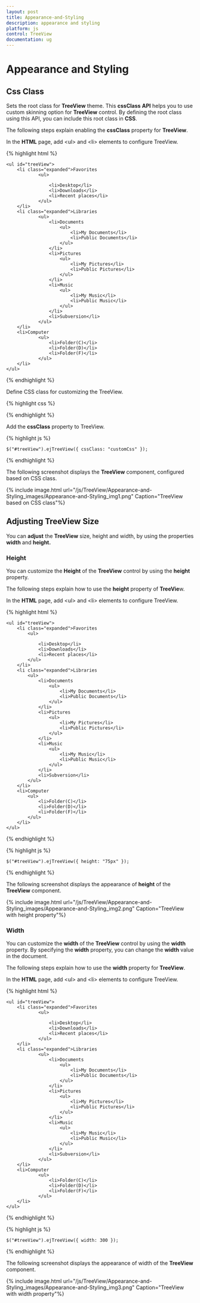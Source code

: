 ```yaml
---
layout: post
title: Appearance-and-Styling
description: appearance and styling
platform: js
control: TreeView
documentation: ug
---
```


# Appearance and Styling

## Css Class

Sets the root class for **TreeView** theme. This **cssClass** **API** helps you to use custom skinning option for **TreeView** control. By defining the root class using this API, you can include this root class in **CSS**.

The following steps explain enabling the **cssClass** property for **TreeView**.

In the **HTML** page, add &lt;ul&gt; and &lt;li&gt; elements to configure TreeView.

{% highlight html %}

    <ul id="treeView">
        <li class="expanded">Favorites
                <ul>

                    <li>Desktop</li>
                    <li>Downloads</li>
                    <li>Recent places</li>
                </ul>
        </li>
        <li class="expanded">Libraries
                <ul>
                    <li>Documents
                        <ul>
                            <li>My Documents</li>
                            <li>Public Documents</li>
                        </ul>
                    </li>
                    <li>Pictures
                        <ul>
                            <li>My Pictures</li>
                            <li>Public Pictures</li>
                        </ul>
                    </li>
                    <li>Music
                        <ul>
                            <li>My Music</li>
                            <li>Public Music</li>
                        </ul>
                    </li>
                    <li>Subversion</li>
                </ul>
        </li>
        <li>Computer
                <ul>
                    <li>Folder(C)</li>
                    <li>Folder(D)</li>
                    <li>Folder(F)</li>
                </ul>
        </li>
    </ul>

{% endhighlight %}



Define CSS class for customizing the TreeView.

{% highlight css %}

<style>
    .customCss .e-treeview {
        background-color: #E0E0E0;
        /* Old browsers */
        color: white;
        border: 1px solid transparent;
        border-image: initial;
    }
</style>

{% endhighlight %}



Add the **cssClass** property to TreeView.

{% highlight js %}

    $("#treeView").ejTreeView({ cssClass: "customCss" });

{% endhighlight %}



The following screenshot displays the **TreeView** component, configured based on CSS class.

{% include image.html url="/js/TreeView/Appearance-and-Styling_images/Appearance-and-Styling_img1.png" Caption="TreeView based on CSS class"%}

## Adjusting TreeView Size

You can **adjust** the **TreeView** size, height and width, by using the properties **width** and **height.**

### Height

You can customize the **Height** of the **TreeView** control by using the **height** property.

The following steps explain how to use the **height** property of **TreeVie**w.

In the **HTML** page, add &lt;ul&gt; and &lt;li&gt; elements to configure TreeView.

{% highlight html %}

    <ul id="treeView">
        <li class="expanded">Favorites
            <ul>

                <li>Desktop</li>
                <li>Downloads</li>
                <li>Recent places</li>
            </ul>
        </li>
        <li class="expanded">Libraries
            <ul>
                <li>Documents
                    <ul>
                        <li>My Documents</li>
                        <li>Public Documents</li>
                    </ul>
                </li>
                <li>Pictures
                    <ul>
                        <li>My Pictures</li>
                        <li>Public Pictures</li>
                    </ul>
                </li>
                <li>Music
                    <ul>
                        <li>My Music</li>
                        <li>Public Music</li>
                    </ul>
                </li>
                <li>Subversion</li>
            </ul>
        </li>
        <li>Computer
            <ul>
                <li>Folder(C)</li>
                <li>Folder(D)</li>
                <li>Folder(F)</li>
            </ul>
        </li>
    </ul>

{% endhighlight %}

{% highlight js %}

    $("#treeView").ejTreeView({ height: "75px" });

{% endhighlight %}

The following screenshot displays the appearance of **height** of the **TreeView** component.

{% include image.html url="/js/TreeView/Appearance-and-Styling_images/Appearance-and-Styling_img2.png" Caption="TreeView with height property"%}

### Width

You can customize the **width** of the **TreeView** control by using the **width** property. By specifying the **width** property, you can change the **width** value in the document.

The following steps explain how to use the **width** property for **TreeView**.

In the **HTML** page, add &lt;ul&gt; and &lt;li&gt; elements to configure TreeView.

{% highlight html %}

    <ul id="treeView">
        <li class="expanded">Favorites
                <ul>

                    <li>Desktop</li>
                    <li>Downloads</li>
                    <li>Recent places</li>
                </ul>
        </li>
        <li class="expanded">Libraries
                <ul>
                    <li>Documents
                        <ul>
                            <li>My Documents</li>
                            <li>Public Documents</li>
                        </ul>
                    </li>
                    <li>Pictures
                        <ul>
                            <li>My Pictures</li>
                            <li>Public Pictures</li>
                        </ul>
                    </li>
                    <li>Music
                        <ul>
                            <li>My Music</li>
                            <li>Public Music</li>
                        </ul>
                    </li>
                    <li>Subversion</li>
                </ul>
        </li>
        <li>Computer
                <ul>
                    <li>Folder(C)</li>
                    <li>Folder(D)</li>
                    <li>Folder(F)</li>
                </ul>
        </li>
    </ul>

{% endhighlight %}

{% highlight js %}

    $("#treeView").ejTreeView({ width: 300 });

{% endhighlight %}


The following screenshot displays the appearance of width of the **TreeView** component.

{% include image.html url="/js/TreeView/Appearance-and-Styling_images/Appearance-and-Styling_img3.png" Caption="TreeView with width property"%}

